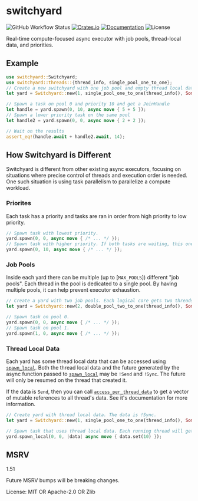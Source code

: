 # switchyard

![GitHub Workflow Status](https://img.shields.io/github/workflow/status/BVE-Reborn/switchyard/CI)
[![Crates.io](https://img.shields.io/crates/v/switchyard)](https://crates.io/crates/switchyard)
[![Documentation](https://docs.rs/switchyard/badge.svg)](https://docs.rs/switchyard)
![License](https://img.shields.io/crates/l/switchyard)

Real-time compute-focused async executor with job pools, thread-local data, and priorities.

## Example

```rust
use switchyard::Switchyard;
use switchyard::threads::{thread_info, single_pool_one_to_one};
// Create a new switchyard with one job pool and empty thread local data
let yard = Switchyard::new(1, single_pool_one_to_one(thread_info(), Some("thread-name")), ||()).unwrap();

// Spawn a task on pool 0 and priority 10 and get a JoinHandle
let handle = yard.spawn(0, 10, async move { 5 + 5 });
// Spawn a lower priority task on the same pool
let handle2 = yard.spawn(0, 0, async move { 2 + 2 });

// Wait on the results
assert_eq!(handle.await + handle2.await, 14);
```

## How Switchyard is Different

Switchyard is different from other existing async executors, focusing on situations where
precise control of threads and execution order is needed. One such situation is using
task parallelism to parallelize a compute workload.

### Priorites

Each task has a priority and tasks are ran in order from high priority to low priority.

```rust
// Spawn task with lowest priority.
yard.spawn(0, 0, async move { /* ... */ });
// Spawn task with higher priority. If both tasks are waiting, this one will run first.
yard.spawn(0, 10, async move { /* ... */ });
```

### Job Pools

Inside each yard there can be multiple (up to [`MAX_POOLS`]) different "job pools". Each thread in
the pool is dedicated to a single pool. By having multiple pools, it can help prevent executor
exhaustion.

```rust
// Create a yard with two job pools. Each logical core gets two threads, one per pool.
let yard = Switchyard::new(2, double_pool_two_to_one(thread_info(), Some("thread-name")), ||()).unwrap();

// Spawn task on pool 0.
yard.spawn(0, 0, async move { /* ... */ });
// Spawn task on pool 1.
yard.spawn(1, 0, async move { /* ... */ });
```

### Thread Local Data

Each yard has some thread local data that can be accessed using [`spawn_local`](Switchyard::spawn_local).
Both the thread local data and the future generated by the async function passed to [`spawn_local`](Switchyard::spawn_local)
may be `!Send` and `!Sync`. The future will only be resumed on the thread that created it.

If the data is `Send`, then you can call [`access_per_thread_data`](Switchyard::access_per_thread_data) to get
a vector of mutable references to all thread's data. See it's documentation for more information.

```rust
// Create yard with thread local data. The data is !Sync.
let yard = Switchyard::new(1, single_pool_one_to_one(thread_info(), Some("thread-name")), || Cell::new(42)).unwrap();

// Spawn task that uses thread local data. Each running thread will get their own copy.
yard.spawn_local(0, 0, |data| async move { data.set(10) });
```

## MSRV
1.51

Future MSRV bumps will be breaking changes.

License: MIT OR Apache-2.0 OR Zlib
